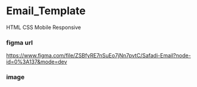 # Email_Template
HTML     CSS     Mobile Responsive

### figma url
https://www.figma.com/file/ZSBfyRE7nSuEo7jNn7pvtC/Safadi-Email?node-id=0%3A137&mode=dev

### image


